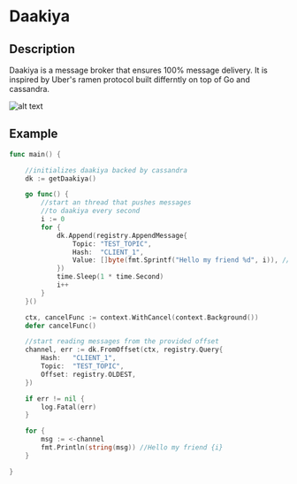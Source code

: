 


# Daakiya

## Description

Daakiya is a message broker that ensures 100% message delivery. It is inspired by Uber's ramen protocol built differntly on top of Go and cassandra.

![alt text](https://filebin.net/ahqhthw95we9bnex/ramen.png?t=75zdd8lj)





## Example

```go
func main() {

	//initializes daakiya backed by cassandra
	dk := getDaakiya()

	go func() {
		//start an thread that pushes messages
		//to daakiya every second
		i := 0
		for {
			dk.Append(registry.AppendMessage{
				Topic: "TEST_TOPIC",
				Hash:  "CLIENT_1",
				Value: []byte(fmt.Sprintf("Hello my friend %d", i)), //Hello my friend {i}
			})
			time.Sleep(1 * time.Second)
			i++
		}
	}()

	ctx, cancelFunc := context.WithCancel(context.Background())
	defer cancelFunc()

	//start reading messages from the provided offset
	channel, err := dk.FromOffset(ctx, registry.Query{
		Hash:   "CLIENT_1",
		Topic:  "TEST_TOPIC",
		Offset: registry.OLDEST,
	})

	if err != nil {
		log.Fatal(err)
	}

	for {
		msg := <-channel
		fmt.Println(string(msg)) //Hello my friend {i}
	}

}
```
